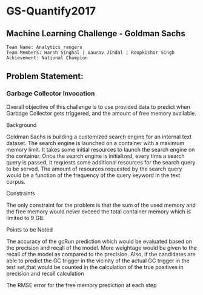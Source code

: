 # GS-Quantify2017
## Machine Learning Challenge - Goldman Sachs
```
Team Name: Analytics_rangers
Team Members: Harsh Singhal | Gaurav Jindal | Roopkishor Singh
Achievement: National Champion
```
## Problem Statement:

### Garbage Collector Invocation

Overall objective of this challenge is to use provided data to predict when Garbage Collector gets triggered, and the amount of free memory available.

Background

Goldman Sachs is building a customized search engine for an internal text dataset. The search engine is launched on a container with a maximum memory limit. It takes some initial resources to launch the search engine on the container. Once the search engine is initialized, every time a search query is passed, it requests some additional resources for the search query to be served. The amount of resources requested by the search query would be a function of the frequency of the query keyword in the text corpus.

Constraints

The only constraint for the problem is that the sum of the used memory and the free memory would never exceed the total container memory which is limited to 9 GB.

Points to be Noted

The accuracy of the gcRun prediction which would be evaluated based on the precision and recall of the model. More weightage would be given to the recall of the model as compared to the precision. Also, if the candidates are able to predict the GC trigger in the vicinity of the actual GC trigger in the test set,that would be counted in the calculation of the true positives in precision and recall calculation

The RMSE error for the free memory prediction at each step
